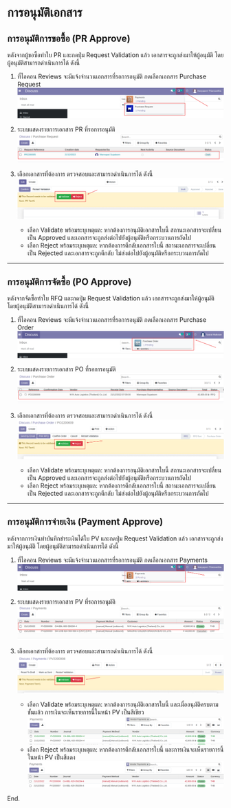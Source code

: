 # การอนุมัติเอกสาร

## การอนุมัติการขอซื้อ (PR Approve)
หลังจากผู้ขอซื้อทำใบ PR และกดปุ่ม Request Validation แล้ว
เอกสารจะถูกส่งมาให้ผู้อนุมัติ โดยผู้อนุมัติสามารถดำเนินการได้ ดังนี้

1. ที่ไอคอน Reviews จะมีแจ้งจำนวนเอกสารที่รอการอนุมัติ กดเลือกเอกสาร Purchase Request
![](img/approval_1.png)

2. ระบบแสดงรายการเอกสาร PR ที่รอการอนุมัติ 
![](img/approval_2.png)

3. เลือกเอกสารที่ต้องการ ตรวจสอบและสามารถดำเนินการได้ ดังนี้
![](img/approval_3.png)
    * เลือก Validate พร้อมระบุเหตุผล: หากต้องการอนุมัติเอกสารใบนี้ สถานะเอกสารจะเปลี่ยนเป็น Approved และเอกสารจะถูกส่งต่อไปยังผู้อนุมัติหรือกระบวนการถัดไป
    * เลือก Reject พร้อมระบุเหตุผล:  หากต้องการตีกลับเอกสารใบนี้ สถานะเอกสารจะเปลี่ยนเป็น Rejected และเอกสารจะถูกตีกลับ ไม่ส่งต่อไปยังผู้อนุมัติหรือกระบวนการถัดไป

---

## การอนุมัติการจัดซื้อ (PO Approve)

หลังจากจัดซื้อทำใบ RFQ และกดปุ่ม Request Validation แล้ว
เอกสารจะถูกส่งมาให้ผู้อนุมัติ โดยผู้อนุมัติสามารถดำเนินการได้ ดังนี้

1. ที่ไอคอน Reviews จะมีแจ้งจำนวนเอกสารที่รอการอนุมัติ กดเลือกเอกสาร Purchase Order
![](img/approval_4.png)

2. ระบบแสดงรายการเอกสาร PO ที่รอการอนุมัติ 
![](img/approval_5.png)

3. เลือกเอกสารที่ต้องการ ตรวจสอบและสามารถดำเนินการได้ ดังนี้
![](img/approval_6.png)
    * เลือก Validate พร้อมระบุเหตุผล: หากต้องการอนุมัติเอกสารใบนี้ สถานะเอกสารจะเปลี่ยนเป็น Approved และเอกสารจะถูกส่งต่อไปยังผู้อนุมัติหรือกระบวนการถัดไป
    * เลือก Reject พร้อมระบุเหตุผล:  หากต้องการตีกลับเอกสารใบนี้ สถานะเอกสารจะเปลี่ยนเป็น Rejected และเอกสารจะถูกตีกลับ ไม่ส่งต่อไปยังผู้อนุมัติหรือกระบวนการถัดไป

---

## การอนุมัติการจ่ายเงิน (Payment Approve)

หลังจากการเงินทำบันทึกชำระเงินได้ใบ PV และกดปุ่ม Request Validation แล้ว
เอกสารจะถูกส่งมาให้ผู้อนุมัติ โดยผู้อนุมัติสามารถดำเนินการได้ ดังนี้

1. ที่ไอคอน Reviews จะมีแจ้งจำนวนเอกสารที่รอการอนุมัติ กดเลือกเอกสาร Payments
![](img/approval_7.png)

2. ระบบแสดงรายการเอกสาร PV ที่รอการอนุมัติ 
![](img/approval_8.png)

3. เลือกเอกสารที่ต้องการ ตรวจสอบและสามารถดำเนินการได้ ดังนี้
![](img/approval_9.png)
    * เลือก Validate พร้อมระบุเหตุผล: หากต้องการอนุมัติเอกสารใบนี้ 
    และเมื่ออนุมัติครบตามขั้นแล้ว การเงินจะเห็นรายการนี้ในหน้า PV เป็นสีเขียว
    ![](img/approval_10.png)
    * เลือก Reject พร้อมระบุเหตุผล:  หากต้องการตีกลับเอกสารใบนี้ และการเงินจะเห็นรายการนี้ในหน้า PV เป็นสีแดง
    ![](img/approval_11.png)

End.

